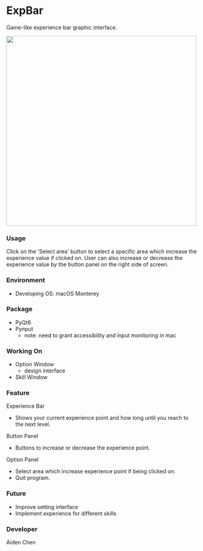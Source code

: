 
# ExpBar
Game-like experience bar graphic interface.

<image src="expbar_demo.gif" width="500"/>

### Usage
Click on the 'Select area' button to select a specific area which increase the experience value if clicked on.
User can also increase or decrease the experience value by the button panel on the right side of screen.

### Environment
- Developing OS: macOS Monterey

### Package
- PyQt6
- Pynput
  - note: need to grant accessibility and input monitoring in mac

### Working On
- Option Window
  - design interface
- Skill Window

### Feature

Experience Bar
 - Shows your current experience point and how long until you reach to the next level.

Button Panel
 - Buttons to increase or decrease the experience point.

Option Panel
 - Select area which increase experience point if being clicked on.
 - Quit program.

### Future

 - Improve setting interface
 - Implement experience for different skills

### Developer
Aiden Chen
